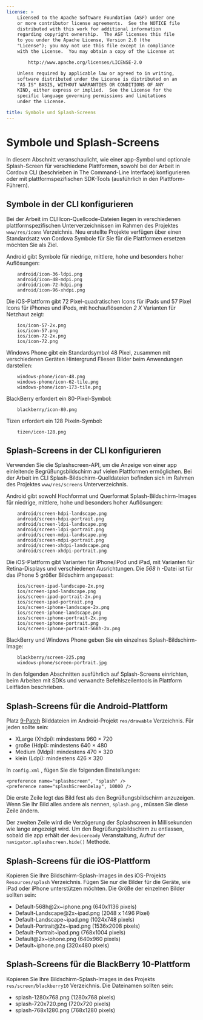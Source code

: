 ```yaml
---
license: >
    Licensed to the Apache Software Foundation (ASF) under one
    or more contributor license agreements.  See the NOTICE file
    distributed with this work for additional information
    regarding copyright ownership.  The ASF licenses this file
    to you under the Apache License, Version 2.0 (the
    "License"); you may not use this file except in compliance
    with the License.  You may obtain a copy of the License at

        http://www.apache.org/licenses/LICENSE-2.0

    Unless required by applicable law or agreed to in writing,
    software distributed under the License is distributed on an
    "AS IS" BASIS, WITHOUT WARRANTIES OR CONDITIONS OF ANY
    KIND, either express or implied.  See the License for the
    specific language governing permissions and limitations
    under the License.

title: Symbole und Splash-Screens
---
```


# Symbole und Splash-Screens

In diesem Abschnitt veranschaulicht, wie einer app-Symbol und optionale Splash-Screen für verschiedene Plattformen, sowohl bei der Arbeit in Cordova CLI (beschrieben in The Command-Line Interface) konfigurieren oder mit plattformspezifischen SDK-Tools (ausführlich in den Plattform-Führern).

## Symbole in der CLI konfigurieren

Bei der Arbeit im CLI Icon-Quellcode-Dateien liegen in verschiedenen plattformspezifischen Unterverzeichnissen im Rahmen des Projektes `www/res/icons` Verzeichnis. Neu erstellte Projekte verfügen über einen Standardsatz von Cordova Symbole für Sie für die Plattformen ersetzen möchten Sie als Ziel.

Android gibt Symbole für niedrige, mittlere, hohe und besonders hoher Auflösungen:

        android/icon-36-ldpi.png
        android/icon-48-mdpi.png
        android/icon-72-hdpi.png
        android/icon-96-xhdpi.png
    

Die iOS-Plattform gibt 72 Pixel-quadratischen Icons für iPads und 57 Pixel Icons für iPhones und iPods, mit hochauflösenden *2 X* Varianten für Netzhaut zeigt:

        ios/icon-57-2x.png
        ios/icon-57.png
        ios/icon-72-2x.png
        ios/icon-72.png
    

Windows Phone gibt ein Standardsymbol 48 Pixel, zusammen mit verschiedenen Geräten Hintergrund Fliesen Bilder beim Anwendungen darstellen:

        windows-phone/icon-48.png
        windows-phone/icon-62-tile.png
        windows-phone/icon-173-tile.png
    

BlackBerry erfordert ein 80-Pixel-Symbol:

        blackberry/icon-80.png
    

Tizen erfordert ein 128 Pixeln-Symbol:

        tizen/icon-128.png
    

## Splash-Screens in der CLI konfigurieren

Verwenden Sie die Splashscreen-API, um die Anzeige von einer app einleitende Begrüßungsbildschirm auf vielen Plattformen ermöglichen. Bei der Arbeit im CLI Splash-Bildschirm-Quelldateien befinden sich im Rahmen des Projektes `www/res/screens` Unterverzeichnis.

Android gibt sowohl Hochformat und Querformat Splash-Bildschirm-Images für niedrige, mittlere, hohe und besonders hoher Auflösungen:

        android/screen-hdpi-landscape.png
        android/screen-hdpi-portrait.png
        android/screen-ldpi-landscape.png
        android/screen-ldpi-portrait.png
        android/screen-mdpi-landscape.png
        android/screen-mdpi-portrait.png
        android/screen-xhdpi-landscape.png
        android/screen-xhdpi-portrait.png
    

Die iOS-Plattform gibt Varianten für iPhone/iPod und iPad, mit Varianten für Retina-Displays und verschiedenen Ausrichtungen. Die *568 h* -Datei ist für das iPhone 5 größer Bildschirm angepasst:

        ios/screen-ipad-landscape-2x.png
        ios/screen-ipad-landscape.png
        ios/screen-ipad-portrait-2x.png
        ios/screen-ipad-portrait.png
        ios/screen-iphone-landscape-2x.png
        ios/screen-iphone-landscape.png
        ios/screen-iphone-portrait-2x.png
        ios/screen-iphone-portrait.png
        ios/screen-iphone-portrait-568h-2x.png
    

BlackBerry und Windows Phone geben Sie ein einzelnes Splash-Bildschirm-Image:

        blackberry/screen-225.png
        windows-phone/screen-portrait.jpg
    

In den folgenden Abschnitten ausführlich auf Splash-Screens einrichten, beim Arbeiten mit SDKs und verwandte Befehlszeilentools in Plattform Leitfäden beschrieben.

## Splash-Screens für die Android-Plattform

Platz [9-Patch][1] Bilddateien im Android-Projekt `res/drawable` Verzeichnis. Für jeden sollte sein:

 [1]: https://developer.android.com/tools/help/draw9patch.html

*   XLarge (Xhdpi): mindestens 960 × 720
*   große (Hdpi): mindestens 640 × 480
*   Medium (Mdpi): mindestens 470 × 320
*   klein (Ldpi): mindestens 426 × 320

In `config.xml` , fügen Sie die folgenden Einstellungen:

    <preference name="splashscreen", "splash" />
    <preference name="splashScreenDelay", 10000 />
    

Die erste Zeile legt das Bild fest als den Begrüßungsbildschirm anzuzeigen. Wenn Sie Ihr Bild alles andere als nennen, `splash.png` , müssen Sie diese Zeile ändern.

Der zweiten Zeile wird die Verzögerung der Splashscreen in Millisekunden wie lange angezeigt wird. Um den Begrüßungsbildschirm zu entlassen, sobald die app erhält der `deviceready` Veranstaltung, Aufruf der `navigator.splashscreen.hide()` Methode.

## Splash-Screens für die iOS-Plattform

Kopieren Sie Ihre Bildschirm-Splash-Images in des iOS-Projekts `Resources/splash` Verzeichnis. Fügen Sie nur die Bilder für die Geräte, wie iPad oder iPhone unterstützen möchten. Die Größe der einzelnen Bilder sollten sein:

*   Default-568h@2x~iphone.png (640x1136 pixels)
*   Default-Landscape@2x~ipad.png (2048 x 1496 Pixel)
*   Default-Landscape~ipad.png (1024x748 pixels)
*   Default-Portrait@2x~ipad.png (1536x2008 pixels)
*   Default-Portrait~ipad.png (768x1004 pixels)
*   Default@2x~iphone.png (640x960 pixels)
*   Default~iphone.png (320x480 pixels)

## Splash-Screens für die BlackBerry 10-Plattform

Kopieren Sie Ihre Bildschirm-Splash-Images in des Projekts `res/screen/blackberry10` Verzeichnis. Die Dateinamen sollten sein:

*   splash-1280x768.png (1280x768 pixels)
*   splash-720x720.png (720x720 pixels)
*   splash-768x1280.png (768x1280 pixels)